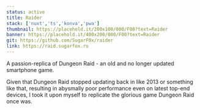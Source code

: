 ```yaml
---
status: active
title: Raider
stack: ['nuxt','ts','konva','pwa']
thumbnail: https://placehold.it/200x100/000/F00?text=Raider
banner: https://placehold.it/400x200/000/F00?text=Raider
git: https://github.com/SugarF0x/raider
link: https://raid.sugarfox.ru
---
```


A passion-replica of Dungeon Raid - an old and no longer updated smartphone game.
<!--more-->
Given that Dungeon Raid stopped updating back in like 2013 or something like that,
resulting in abysmally poor performance even on latest top-end devices,
I took it upon myself to replicate the glorious game Dungeon Raid once was.


